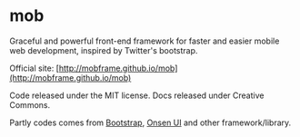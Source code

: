mob
===

Graceful and powerful front-end framework for faster and easier mobile web development, inspired by Twitter's bootstrap.

Official site: [http://mobframe.github.io/mob](http://mobframe.github.io/mob)

Code released under the MIT license. Docs released under Creative Commons.

Partly codes comes from [Bootstrap](http://getbootstrap.com), [Onsen UI](http://onsenui.io) and other framework/library.
